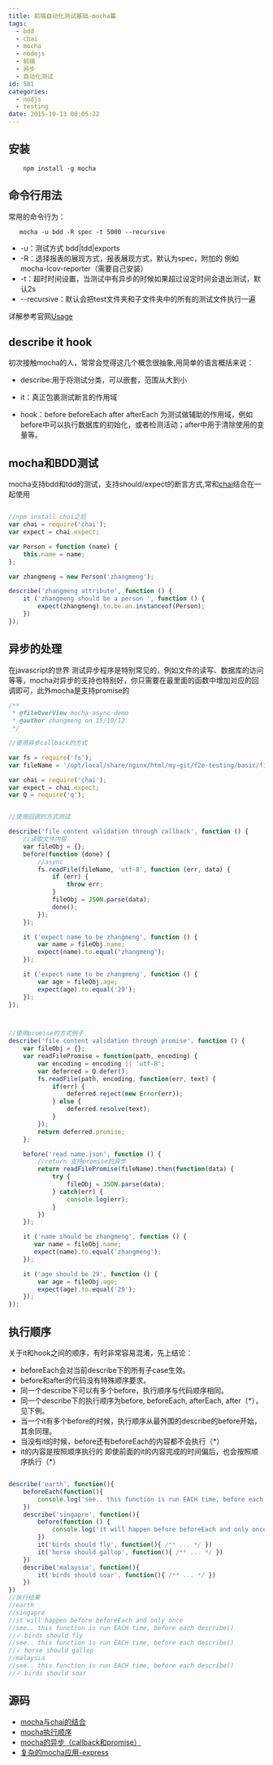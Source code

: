 ```yaml
---
title: 前端自动化测试基础-mocha篇
tags:
  - bdd
  - chai
  - mocha
  - nodejs
  - 前端
  - 异步
  - 自动化测试
id: 581
categories:
  - nodjs
  - testing
date: 2015-10-13 08:05:22
---
```


## 安装

```shell
    npm install -g mocha
```

## 命令行用法

常用的命令行为：

```shell
   mocha -u bdd -R spec -t 5000 --recursive
```

- -u：测试方式 bdd|tdd|exports
- -R：选择报表的展现方式，报表展现方式，默认为spec，附加的 例如mocha-lcov-reporter（需要自己安装）
- -t：超时时间设置，当测试中有异步的时候如果超过设定时间会退出测试，默认2s
- --recursive：默认会把test文件夹和子文件夹中的所有的测试文件执行一遍

详解参考官网<a href="http://mochajs.org/#usage" targe="_blank">Usage</a>

## describe it hook

初次接触mocha的人，常常会觉得这几个概念很抽象,用简单的语言概括来说：

- describe:用于将测试分类，可以嵌套，范围从大到小

- it：真正包裹测试断言的作用域

- hook：before beforeEach after afterEach 为测试做辅助的作用域，例如 before中可以执行数据库的初始化，或者检测活动；after中用于清除使用的变量等。

## mocha和BDD测试

mocha支持bdd和tdd的测试，支持should/expect的断言方式,常和<a href="http://chaijs.com/api/bdd/" target="_blank">chai</a>结合在一起使用

```javascript

//npm install chai之后
var chai = require('chai');
var expect = chai.expect;

var Person = function (name) {
    this.name = name;
};

var zhangmeng = new Person('zhangmeng');

describe('zhangmeng attribute', function () {
    it ('zhangmeng should be a person ', function () {
        expect(zhangmeng).to.be.an.instanceof(Person);
    })
});

```

## 异步的处理

在javascript的世界 测试异步程序是特别常见的，例如文件的读写、数据库的访问等等，mocha对异步的支持也特别好，你只需要在最里面的函数中增加对应的回调即可，此外mocha是支持promise的

```javascript
/**
 * @fileOverView mocha-async-demo
 * @author zhangmeng on 15/10/12
 */

//使用异步callback的方式

var fs = require('fs');
var fileName = '/opt/local/share/nginx/html/my-git/f2e-testing/basic/files/name.json';

var chai = require('chai');
var expect = chai.expect;
var Q = require('q');


//使用回调的方式测试

describe('file content validation through callback', function () {
    //读取文件内容
    var fileObj = {};
    before(function (done) {
        //async
        fs.readFile(fileName, 'utf-8', function (err, data) {
            if (err) {
                throw err;
            }
            fileObj = JSON.parse(data);
            done();
        });
    });

    it ('expect name to be zhangmeng', function () {
        var name = fileObj.name;
        expect(name).to.equal("zhangmeng");
    });

    it ('expect name to be zhangmeng', function () {
        var age = fileObj.age;
        expect(age).to.equal('29');
    });
});



//使用promise的方式例子
describe('file content validation through promise', function () {
    var fileObj = {};
    var readFilePromise = function(path, encoding) {
        var encoding = encoding || 'utf-8';
        var deferred = Q.defer();
        fs.readFile(path, encoding, function(err, text) {
            if(err) {
                deferred.reject(new Error(err));
            } else {
                deferred.resolve(text);
            }
        });
        return deferred.promise;
    };

    before('read name.json', function () {
        //return 支持promise的异步
        return readFilePromise(fileName).then(function(data) {
            try {
                fileObj = JSON.parse(data);
            } catch(err) {
                console.log(err);
            }
        })
    });

    it ('name should be zhangmeng', function () {
       var name = fileObj.name;
       expect(name).to.equal('zhangmeng');
    });

    it ('age should be 29', function () {
        var age = fileObj.age;
        expect(age).to.equal('29');
    });
});
```

## 执行顺序

关于it和hook之间的顺序，有时非常容易混淆，先上结论：

- beforeEach会对当前describe下的所有子case生效。
- before和after的代码没有特殊顺序要求。
- 同一个describe下可以有多个before，执行顺序与代码顺序相同。
- 同一个describe下的执行顺序为before, beforeEach, afterEach, after（*），见下例。
- 当一个it有多个before的时候，执行顺序从最外围的describe的before开始，其余同理。
- 当没有it的时候，before还有beforeEach的内容都不会执行（*）
- it的内容是按照顺序执行的 即使前面的it的内容完成的时间偏后，也会按照顺序执行（*）

```javascript

describe('earth', function(){
    beforeEach(function(){
        console.log('see.. this function is run EACH time, before each describe()')
    })
    describe('singapre', function(){
        before(function () {
            console.log('it will happen before beforeEach and only once')
        })
        it('birds should fly', function(){ /** ... */ })
        it('horse should gallop', function(){ /** ... */ })
    })
    describe('malaysia', function(){
        it('birds should soar', function(){ /** ... */ })
    })
})
//执行结果
//earth
//singapre
//it will happen before beforeEach and only once
//see.. this function is run EACH time, before each describe()
//✓ birds should fly
//see.. this function is run EACH time, before each describe()
//✓ horse should gallop
//malaysia
//see.. this function is run EACH time, before each describe()
//✓ birds should soar

```

## 源码

- <a href="https://github.com/zhangmeng712/f2e-testing/blob/master/basic/test/mocha-chai.js">mocha与chai的结合</a>
- <a href="https://github.com/zhangmeng712/f2e-testing/blob/master/basic/test/mocha-order.js">mocha执行顺序</a>
- <a href="https://github.com/zhangmeng712/f2e-testing/blob/master/basic/test/mocha-async-demo.js">mocha的异步（callback和promise）</a>
- <a href="https://github.com/strongloop/express/tree/master/test">复杂的mocha应用-express</a>